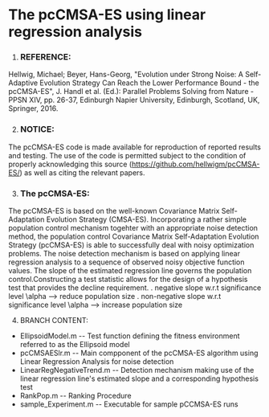 # The pcCMSA-ES using linear regression analysis

1. ### REFERENCE: 
Hellwig, Michael; Beyer, Hans-Georg, "Evolution under Strong Noise: A Self-Adaptive Evolution Strategy Can Reach the Lower Performance Bound - the pcCMSA-ES", J. Handl et al. (Ed.): Parallel Problems Solving from Nature - PPSN XIV, pp. 26-37, Edinburgh Napier University, Edinburgh, Scotland, UK, Springer, 2016.

2. ### NOTICE:
The pcCMSA-ES code is made available for reproduction of reported results and testing. The use of the code is permitted subject to the condition of properly acknowledging this source (https://github.com/hellwigm/pcCMSA-ES/) as well as citing the relevant papers.

3. ### The pcCMSA-ES:
The pcCMSA-ES is based on the well-known Covariance Matrix Self-Adaptation Evolution Strategy (CMSA-ES). Incorporating a rather simple population control mechanism togehter with an appropriate noise detection method, the population control Covariance Matrix Self-Adaptation Evolution Strategy (pcCMSA-ES) is able to successfully deal with noisy optimization problems. The noise detection mechanism is based on applying linear regression analysis to a sequence of observed noisy objective function values. The slope of the estimated regression line governs the population control.Constructing a test statistic allows for the design of a hypothesis test that provides the decline requirement. 
 . negative slope w.r.t significance level \alpha      --> reduce population size 
 . non-negative slope w.r.t significance level \alpha  --> increase population size

4. BRANCH CONTENT:

- EllipsoidModel.m      -- Test function defining the fitness environment referred to as the Ellipsoid model 
- pcCMSAESlr.m          -- Main compponent of the pcCMSA-ES algorithm using Linear Regression Analysis for noise detection
- LinearRegNegativeTrend.m -- Detection mechanism making use of the linear regression line's estimated slope and a corresponding hypothesis test
- RankPop.m                 -- Ranking Procedure
- sample_Experiment.m       -- Executable for sample pCCMSA-ES runs
